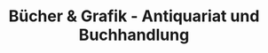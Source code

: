 ---
title: "Bücher & Grafik - Antiquariat und Buchhandlung"
url: /wernigerode/buecher-und-grafik-antiquariat-und-buchhandlung/
shop: Bücher
---